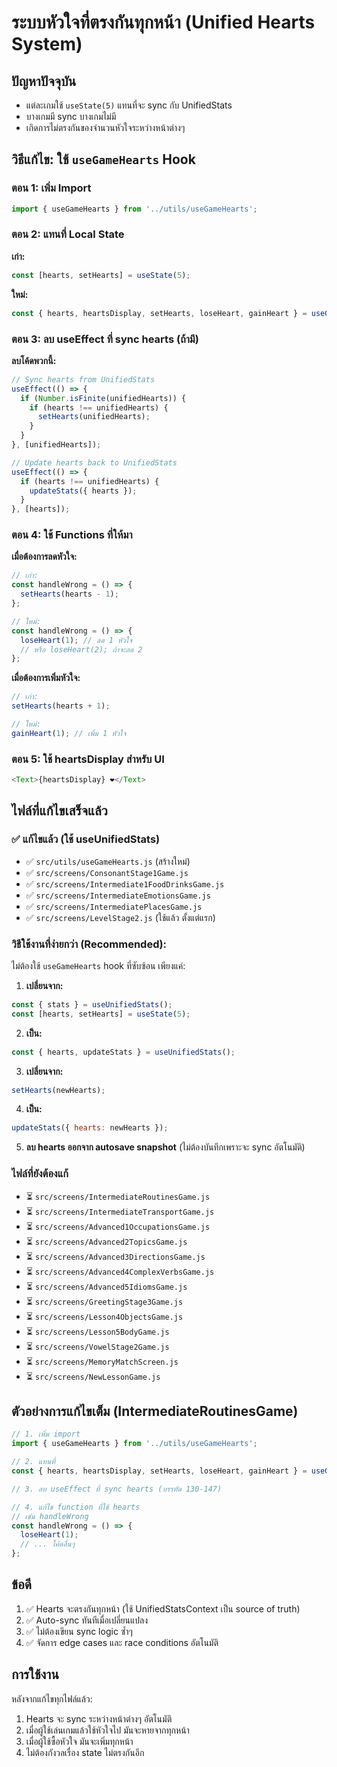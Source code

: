 # ระบบหัวใจที่ตรงกันทุกหน้า (Unified Hearts System)

## ปัญหาปัจจุบัน
- แต่ละเกมใช้ `useState(5)` แทนที่จะ sync กับ UnifiedStats
- บางเกมมี sync บางเกมไม่มี
- เกิดการไม่ตรงกันของจำนวนหัวใจระหว่างหน้าต่างๆ

## วิธีแก้ไข: ใช้ `useGameHearts` Hook

### ตอน 1: เพิ่ม Import
```javascript
import { useGameHearts } from '../utils/useGameHearts';
```

### ตอน 2: แทนที่ Local State
**เก่า:**
```javascript
const [hearts, setHearts] = useState(5);
```

**ใหม่:**
```javascript
const { hearts, heartsDisplay, setHearts, loseHeart, gainHeart } = useGameHearts();
```

### ตอน 3: ลบ useEffect ที่ sync hearts (ถ้ามี)
**ลบโค้ดพวกนี้:**
```javascript
// Sync hearts from UnifiedStats
useEffect(() => {
  if (Number.isFinite(unifiedHearts)) {
    if (hearts !== unifiedHearts) {
      setHearts(unifiedHearts);
    }
  }
}, [unifiedHearts]);

// Update hearts back to UnifiedStats
useEffect(() => {
  if (hearts !== unifiedHearts) {
    updateStats({ hearts });
  }
}, [hearts]);
```

### ตอน 4: ใช้ Functions ที่ให้มา
**เมื่อต้องการลดหัวใจ:**
```javascript
// เก่า:
const handleWrong = () => {
  setHearts(hearts - 1);
};

// ใหม่:
const handleWrong = () => {
  loseHeart(1); // ลด 1 หัวใจ
  // หรือ loseHeart(2); ถ้าจะลด 2
};
```

**เมื่อต้องการเพิ่มหัวใจ:**
```javascript
// เก่า:
setHearts(hearts + 1);

// ใหม่:
gainHeart(1); // เพิ่ม 1 หัวใจ
```

### ตอน 5: ใช้ heartsDisplay สำหรับ UI
```javascript
<Text>{heartsDisplay} ❤️</Text>
```

## ไฟล์ที่แก้ไขเสร็จแล้ว

### ✅ แก้ไขแล้ว (ใช้ useUnifiedStats)
- ✅ `src/utils/useGameHearts.js` (สร้างใหม่)
- ✅ `src/screens/ConsonantStage1Game.js` 
- ✅ `src/screens/Intermediate1FoodDrinksGame.js`
- ✅ `src/screens/IntermediateEmotionsGame.js`
- ✅ `src/screens/IntermediatePlacesGame.js`
- ✅ `src/screens/LevelStage2.js` (ใช้แล้ว ตั้งแต่แรก)

### วิธีใช้งานที่ง่ายกว่า (Recommended):

ไม่ต้องใช้ `useGameHearts` hook ที่ซับซ้อน เพียงแค่:

1. **เปลี่ยนจาก:**
```javascript
const { stats } = useUnifiedStats();
const [hearts, setHearts] = useState(5);
```

2. **เป็น:**
```javascript
const { hearts, updateStats } = useUnifiedStats();
```

3. **เปลี่ยนจาก:**
```javascript
setHearts(newHearts);
```

4. **เป็น:**
```javascript
updateStats({ hearts: newHearts });
```

5. **ลบ hearts ออกจาก autosave snapshot** (ไม่ต้องบันทึกเพราะจะ sync อัตโนมัติ)

### ไฟล์ที่ยังต้องแก้
- ⏳ `src/screens/IntermediateRoutinesGame.js`
- ⏳ `src/screens/IntermediateTransportGame.js`
- ⏳ `src/screens/Advanced1OccupationsGame.js`
- ⏳ `src/screens/Advanced2TopicsGame.js`
- ⏳ `src/screens/Advanced3DirectionsGame.js`
- ⏳ `src/screens/Advanced4ComplexVerbsGame.js`
- ⏳ `src/screens/Advanced5IdiomsGame.js`
- ⏳ `src/screens/GreetingStage3Game.js`
- ⏳ `src/screens/Lesson4ObjectsGame.js`
- ⏳ `src/screens/Lesson5BodyGame.js`
- ⏳ `src/screens/VowelStage2Game.js`
- ⏳ `src/screens/MemoryMatchScreen.js`
- ⏳ `src/screens/NewLessonGame.js`

## ตัวอย่างการแก้ไขเต็ม (IntermediateRoutinesGame)
```javascript
// 1. เพิ่ม import
import { useGameHearts } from '../utils/useGameHearts';

// 2. แทนที่
const { hearts, heartsDisplay, setHearts, loseHeart, gainHeart } = useGameHearts();

// 3. ลบ useEffect ที่ sync hearts (บรรทัด 130-147)

// 4. แก้ไข function ที่ใช้ hearts
// เช่น handleWrong
const handleWrong = () => {
  loseHeart(1);
  // ... โค้ดอื่นๆ
};
```

## ข้อดี
1. ✅ Hearts จะตรงกันทุกหน้า (ใช้ UnifiedStatsContext เป็น source of truth)
2. ✅ Auto-sync ทันทีเมื่อเปลี่ยนแปลง
3. ✅ ไม่ต้องเขียน sync logic ซ้ำๆ
4. ✅ จัดการ edge cases และ race conditions อัตโนมัติ

## การใช้งาน
หลังจากแก้ไขทุกไฟล์แล้ว:
1. Hearts จะ sync ระหว่างหน้าต่างๆ อัตโนมัติ
2. เมื่อผู้ใช้เล่นเกมแล้วใช้หัวใจไป มันจะหายจากทุกหน้า
3. เมื่อผู้ใช้ซื้อหัวใจ มันจะเพิ่มทุกหน้า
4. ไม่ต้องกังวลเรื่อง state ไม่ตรงกันอีก

